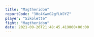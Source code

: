 ```yaml
---
title: "Magtheridon"
reportCode: "3Hc4XwmG2gfLWJYZ"
player: "Sikolette"
fight: "Magtheridon"
date: 2021-09-26T21:48:45.419000+00:00
---
```

